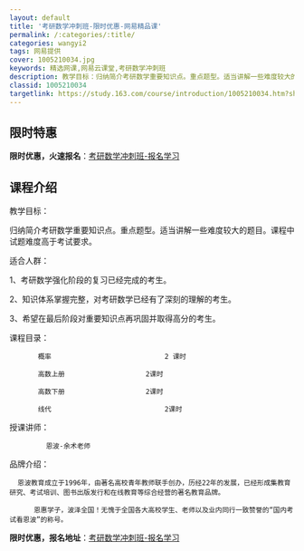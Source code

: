 ```yaml
---
layout: default
title: '考研数学冲刺班-限时优惠-网易精品课'
permalink: /:categories/:title/
categories: wangyi2
tags: 网易提供
cover: 1005210034.jpg
keywords: 精选网课,网易云课堂,考研数学冲刺班
description: 教学目标：归纳简介考研数学重要知识点。重点题型。适当讲解一些难度较大的题目。课程中试题难度高于考试要求。适合人群：1、考
classid: 1005210034
targetlink: https://study.163.com/course/introduction/1005210034.htm?share=1&shareId=1025206652&utm_campaign=share&utm_medium=iphoneShare&utm_source=&utm_u=1025206652
---
```


## 限时特惠

**限时优惠，火速报名**：[考研数学冲刺班-报名学习](https://study.163.com/course/introduction/1005210034.htm?share=1&shareId=1025206652&utm_campaign=share&utm_medium=iphoneShare&utm_source=&utm_u=1025206652)

## 课程介绍

教学目标：



归纳简介考研数学重要知识点。重点题型。适当讲解一些难度较大的题目。课程中试题难度高于考试要求。



适合人群：



1、考研数学强化阶段的复习已经完成的考生。



2、知识体系掌握完整，对考研数学已经有了深刻的理解的考生。



3、希望在最后阶段对重要知识点再巩固并取得高分的考生。



课程目录：



           概率                            2 课时

           高数上册                    2课时

           高数下册                    2课时

           线代                            2课时



授课讲师：



             恩波-余术老师



品牌介绍：

      恩波教育成立于1996年，由著名高校青年教师联手创办，历经22年的发展，已经形成集教育研究、考试培训、图书出版发行和在线教育等综合经营的著名教育品牌。

          恩惠学子，波泽全国！无愧于全国各大高校学生、老师以及业内同行一致赞誉的“国内考试看恩波”的称号。

**限时优惠，报名地址**：[考研数学冲刺班-报名学习](https://study.163.com/course/introduction/1005210034.htm?share=1&shareId=1025206652&utm_campaign=share&utm_medium=iphoneShare&utm_source=&utm_u=1025206652)

